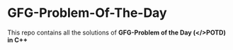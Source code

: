 # GFG-Problem-Of-The-Day
This repo contains all the solutions of <b>GFG-Problem of the Day<b> (&lt;/>POTD) in C++
